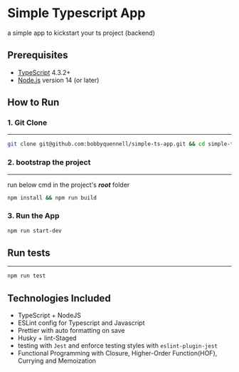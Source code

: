 # Simple Typescript App

a simple app to kickstart your ts project (backend)

## Prerequisites

- [TypeScript](https://www.typescriptlang.org/download) 4.3.2+
- [Node.js](https://nodejs.org/en/) version 14 (or later)
  
## How to Run

### 1. Git Clone

---

```bash
git clone git@github.com:bobbyquennell/simple-ts-app.git && cd simple-ts-app
```

### 2. bootstrap the project

---

 run below cmd in the project's ***root*** folder

 ```bash
 npm install && npm run build
 ```

### 3. Run the App

```bash
npm run start-dev 
```

## Run tests

---

 ```bash
 npm run test
 ```

## Technologies Included

- TypeScript + NodeJS
- ESLint config for Typescript and Javascript
- Prettier with auto formatting on save
- Husky + lint-Staged
- testing with `Jest` and enforce testing styles with `eslint-plugin-jest`
- Functional Programming with Closure, Higher-Order Function(HOF), Currying and Memoization
